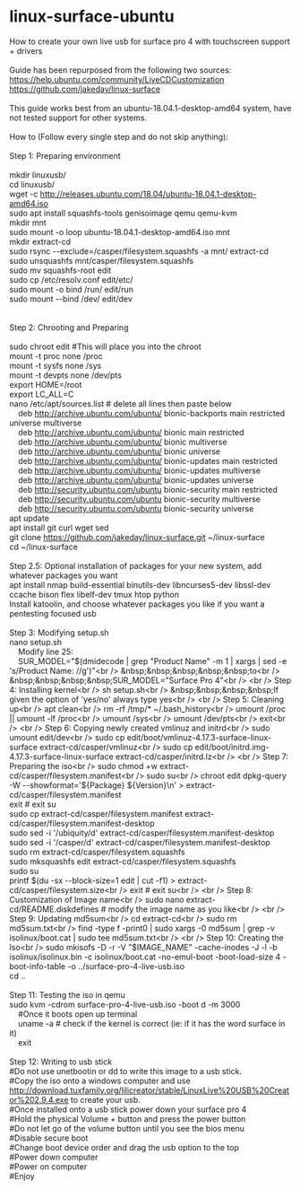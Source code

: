 # linux-surface-ubuntu<br />
How to create your own live usb for surface pro 4 with touchscreen support + drivers<br />
 <br />
Guide has been repurposed from the following two sources:<br />
https://help.ubuntu.com/community/LiveCDCustomization<br />
https://github.com/jakeday/linux-surface<br />
 <br />
This guide works best from an ubuntu-18.04.1-desktop-amd64 system, have not tested support for other systems.<br />
 <br />
How to (Follow every single step and do not skip anything):<br />
 <br />
Step 1: Preparing environment<br />
 <br />
mkdir linuxusb/<br />
cd linuxusb/<br />
wget -c http://releases.ubuntu.com/18.04/ubuntu-18.04.1-desktop-amd64.iso<br />
sudo apt install squashfs-tools genisoimage qemu qemu-kvm<br />
mkdir mnt<br />
sudo mount -o loop ubuntu-18.04.1-desktop-amd64.iso mnt<br />
mkdir extract-cd<br />
sudo rsync --exclude=/casper/filesystem.squashfs -a mnt/ extract-cd<br />
sudo unsquashfs mnt/casper/filesystem.squashfs<br />
sudo mv squashfs-root edit<br />
sudo cp /etc/resolv.conf edit/etc/<br />
sudo mount -o bind /run/ edit/run<br />
sudo mount --bind /dev/ edit/dev<br />
 <br />
 <br />
Step 2: Chrooting and Preparing<br />
 <br />
sudo chroot edit #This will place you into the chroot<br />
mount -t proc none /proc<br />
mount -t sysfs none /sys<br />
mount -t devpts none /dev/pts<br />
export HOME=/root<br />
export LC_ALL=C<br />
nano /etc/apt/sources.list # delete all lines then paste below<br />
&nbsp;&nbsp;&nbsp;&nbsp;deb http://archive.ubuntu.com/ubuntu/ bionic-backports main restricted universe multiverse<br />
&nbsp;&nbsp;&nbsp;&nbsp;deb http://archive.ubuntu.com/ubuntu/ bionic main restricted<br />
&nbsp;&nbsp;&nbsp;&nbsp;deb http://archive.ubuntu.com/ubuntu/ bionic multiverse<br />
&nbsp;&nbsp;&nbsp;&nbsp;deb http://archive.ubuntu.com/ubuntu/ bionic universe<br />
&nbsp;&nbsp;&nbsp;&nbsp;deb http://archive.ubuntu.com/ubuntu/ bionic-updates main restricted<br />
&nbsp;&nbsp;&nbsp;&nbsp;deb http://archive.ubuntu.com/ubuntu/ bionic-updates multiverse<br />
&nbsp;&nbsp;&nbsp;&nbsp;deb http://archive.ubuntu.com/ubuntu/ bionic-updates universe<br />
&nbsp;&nbsp;&nbsp;&nbsp;deb http://security.ubuntu.com/ubuntu bionic-security main restricted<br />
&nbsp;&nbsp;&nbsp;&nbsp;deb http://security.ubuntu.com/ubuntu bionic-security multiverse<br />
&nbsp;&nbsp;&nbsp;&nbsp;deb http://security.ubuntu.com/ubuntu bionic-security universe<br />
apt update<br />
apt install git curl wget sed<br />
git clone https://github.com/jakeday/linux-surface.git ~/linux-surface<br />
cd ~/linux-surface<br />
 <br />
Step 2.5: Optional installation of packages for your new system, add whatever packages you want<br />
apt install nmap build-essential binutils-dev libncurses5-dev libssl-dev ccache bison flex libelf-dev tmux htop python<br />
Install katoolin, and choose whatever packages you like if you want a pentesting focused usb<br />
 <br />
Step 3: Modifying setup.sh<br />
nano setup.sh<br />
&nbsp;&nbsp;&nbsp;&nbsp;Modify line 25:<br />
&nbsp;&nbsp;&nbsp;&nbsp;SUR_MODEL="$(dmidecode | grep "Product Name" -m 1 | xargs | sed -e 's/Product Name: //g')"<br />
&nbsp;&nbsp;&nbsp;&nbsp;&nbsp;to<br />
&nbsp;&nbsp;&nbsp;&nbsp;SUR_MODEL="Surface Pro 4"<br />
 <br />
Step 4: Installing kernel<br />
sh setup.sh<br />
&nbsp;&nbsp;&nbsp;&nbsp;If given the option of 'yes/no' always type yes<br />
 <br />
Step 5: Cleaning up<br />
apt clean<br />
rm -rf /tmp/* ~/.bash_history<br />
umount /proc || umount -lf /proc<br />
umount /sys<br />
umount /dev/pts<br />
exit<br />
 <br />
Step 6: Copying newly created vmlinuz and initrd<br />
sudo umount edit/dev<br />
sudo cp edit/boot/vmlinuz-4.17.3-surface-linux-surface extract-cd/casper/vmlinuz<br />
sudo cp edit/boot/initrd.img-4.17.3-surface-linux-surface extract-cd/casper/initrd.lz<br />
 <br />
Step 7: Preparing the iso<br />
sudo chmod +w extract-cd/casper/filesystem.manifest<br />
sudo su<br />
chroot edit dpkg-query -W --showformat='${Package} ${Version}\n' > extract-cd/casper/filesystem.manifest<br />
exit # exit su<br />
sudo cp extract-cd/casper/filesystem.manifest extract-cd/casper/filesystem.manifest-desktop<br />
sudo sed -i '/ubiquity/d' extract-cd/casper/filesystem.manifest-desktop<br />
sudo sed -i '/casper/d' extract-cd/casper/filesystem.manifest-desktop<br />
sudo rm extract-cd/casper/filesystem.squashfs<br />
sudo mksquashfs edit extract-cd/casper/filesystem.squashfs<br />
sudo su<br />
printf $(du -sx --block-size=1 edit | cut -f1) > extract-cd/casper/filesystem.size<br />
exit # exit su<br />
 <br />
Step 8: Customization of Image name<br />
sudo nano extract-cd/README.diskdefines # modify the image name as you like<br />
 <br />
Step 9: Updating md5sum<br />
cd extract-cd<br />
sudo rm md5sum.txt<br />
find -type f -print0 | sudo xargs -0 md5sum | grep -v isolinux/boot.cat | sudo tee md5sum.txt<br />
 <br />
Step 10: Creating the Iso<br />
sudo mkisofs -D -r -V "$IMAGE_NAME" -cache-inodes -J -l -b isolinux/isolinux.bin -c isolinux/boot.cat -no-emul-boot -boot-load-size 4 -boot-info-table -o ../surface-pro-4-live-usb.iso<br />
cd ..<br />
 <br />
Step 11: Testing the iso in qemu<br />
sudo kvm -cdrom surface-pro-4-live-usb.iso -boot d -m 3000<br />
&nbsp;&nbsp;&nbsp;&nbsp;#Once it boots open up terminal<br />
&nbsp;&nbsp;&nbsp;&nbsp;uname -a # check if the kernel is correct (ie: if it has the word surface in it)<br />
&nbsp;&nbsp;&nbsp;&nbsp;exit<br />
 <br />
Step 12: Writing to usb stick<br />
#Do not use unetbootin or dd to write this image to a usb stick.<br />
#Copy the iso onto a windows computer and use http://download.tuxfamily.org/lilicreator/stable/LinuxLive%20USB%20Creator%202.9.4.exe to create your usb.<br />
#Once installed onto a usb stick power down your surface pro 4<br />
#Hold the physical Volume + button and press the power button<br />
#Do not let go of the volume button until you see the bios menu<br />
#Disable secure boot<br />
#Change boot device order and drag the usb option to the top<br />
#Power down computer<br />
#Power on computer<br />
#Enjoy<br />
